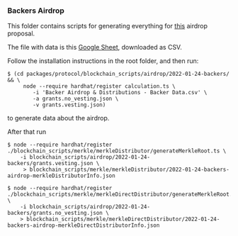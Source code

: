 ### Backers Airdrop

This folder contains scripts for generating everything for
[this](https://gov.goldfinch.finance/t/retroactive-backer-distribution-proposal-3-with-data/252) airdrop proposal.

The file with data is this [Google Sheet](https://docs.google.com/spreadsheets/d/1zYEHLx1lOQSEfBSyCp1WFWIPKon4PD5kF4dod7Bhl4I/edit#gid=645166810), downloaded as CSV.

Follow the installation instructions in the root folder, and then run:

```shell
$ (cd packages/protocol/blockchain_scripts/airdrop/2022-01-24-backers/ && \
     node --require hardhat/register calculation.ts \
        -i 'Backer Airdrop & Distributions - Backer Data.csv' \
        -a grants.no_vesting.json \
        -v grants.vesting.json)
```

to generate data about the airdrop.

After that run

```shell
$ node --require hardhat/register ./blockchain_scripts/merkle/merkleDistributor/generateMerkleRoot.ts \
    -i blockchain_scripts/airdrop/2022-01-24-backers/grants.vesting.json \
     > blockchain_scripts/merkle/merkleDistributor/2022-01-24-backers-airdrop-merkleDistributorInfo.json

$ node --require hardhat/register ./blockchain_scripts/merkle/merkleDirectDistributor/generateMerkleRoot.ts \
    -i blockchain_scripts/airdrop/2022-01-24-backers/grants.no_vesting.json \
    > blockchain_scripts/merkle/merkleDirectDistributor/2022-01-24-backers-airdrop-merkleDirectDistributorInfo.json
```

